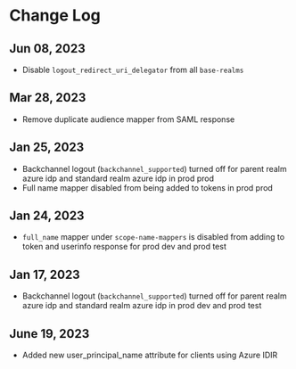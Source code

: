 # Change Log

## Jun 08, 2023

- Disable `logout_redirect_uri_delegator` from all `base-realms`

## Mar 28, 2023

- Remove duplicate audience mapper from SAML response

## Jan 25, 2023

- Backchannel logout (`backchannel_supported`) turned off for parent realm azure idp and standard realm azure idp in prod prod
- Full name mapper disabled from being added to tokens in prod prod

## Jan 24, 2023

- `full_name` mapper under `scope-name-mappers` is disabled from adding to token and userinfo response for prod dev and prod test

## Jan 17, 2023

- Backchannel logout (`backchannel_supported`) turned off for parent realm azure idp and standard realm azure idp in prod dev and prod test

## June 19, 2023

- Added new user_principal_name attribute for clients using Azure IDIR
